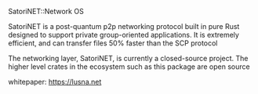 SatoriNET::Network OS

SatoriNET is a post-quantum p2p networking protocol built in pure Rust designed to support private group-oriented applications. It is extremely efficient, and can transfer files 50% faster than the SCP protocol

The networking layer, SatoriNET, is currently a closed-source project. The higher level crates in the ecosystem such as this package are open source

whitepaper: https://lusna.net

